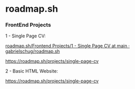 # roadmap.sh

### FrontEnd Projects

1 - Single Page CV:

[roadmap.sh/Frontend Projects/1 - Single Page CV at main · gabrielschug/roadmap.sh](https://github.com/gabrielschug/roadmap.sh/tree/main/Frontend%20Projects/1%20-%20Single%20Page%20CV)

https://roadmap.sh/projects/single-page-cv

2 - Basic HTML Website:



https://roadmap.sh/projects/single-page-cv

